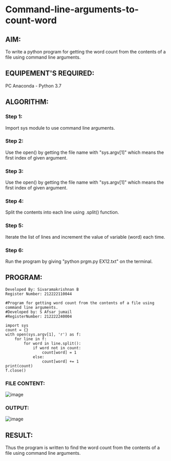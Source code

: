 # Command-line-arguments-to-count-word

## AIM:
To write a python program for getting the word count from the contents of a file using command line arguments.

## EQUIPEMENT'S REQUIRED: 
PC
Anaconda - Python 3.7

## ALGORITHM: 

### Step 1:
Import sys module to use command line arguments.

### Step 2: 
Use the open() by getting the file name with "sys.argv[1]" which means the first index of given argument.
 
### Step 3: 
Use the open() by getting the file name with "sys.argv[1]" which means the first index of given argument.

### Step 4:  
Split the contents into each line using .split() function.

### Step 5: 
Iterate the list of lines and increment the value of variable (word) each time.

### Step 6: 
Run the program by giving "python prgm.py EX12.txt" on the terminal.


## PROGRAM:
```
Developed By: Sivaramakrishnan B
Register Number: 212222110044

#Program for getting word count from the contents of a file using command line arguments.
#Developed by: S Afsar jumail
#RegisterNumber: 212222240004

import sys
count = {}
with open(sys.argv[1], 'r') as f:
    for line in f:
        for word in line.split():
            if word not in count:
                count[word] = 1
            else:
                count[word] += 1
print(count)
f.close()
```

### FILE CONTENT:
![image](https://github.com/SivaramakrishnanBaskar/command-line-arguments-to-count-word/assets/119476322/00cd34c6-dc7b-4225-a2aa-e6e25a13629f)

### OUTPUT:
![image](https://github.com/SivaramakrishnanBaskar/command-line-arguments-to-count-word/assets/119476322/305fdeaa-113e-4418-921a-3e5bb0ed5a5d)

## RESULT:
Thus the program is written to find the word count from the contents of a file using command line arguments.
